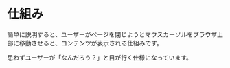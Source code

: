 # 仕組み
簡単に説明すると、ユーザーがページを閉じようとマウスカーソルをブラウザ上部に移動させると、コンテンツが表示される仕組みです。  

思わずユーザーが「なんだろう？」と目が行く仕様になっています。
